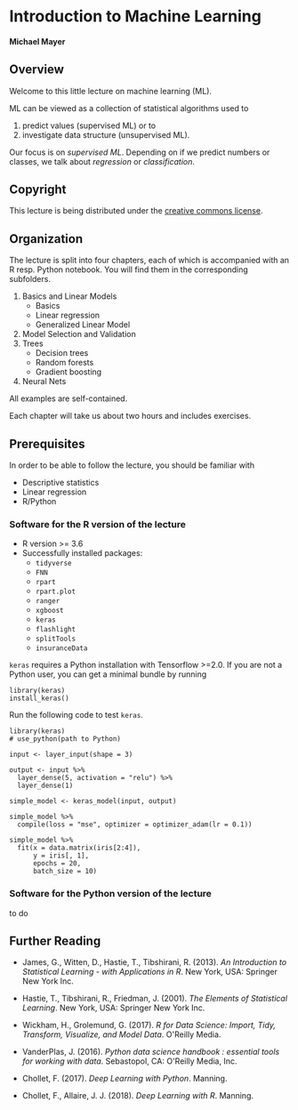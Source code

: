 # Introduction to Machine Learning

#### Michael Mayer

## Overview

Welcome to this little lecture on machine learning (ML). 

ML can be viewed as a collection of statistical algorithms used to

1. predict values (supervised ML) or to
2. investigate data structure (unsupervised ML).

Our focus is on *supervised ML*. Depending on if we predict numbers or classes, we talk about *regression* or *classification*.

## Copyright

This lecture is being distributed under the [creative commons license](https://creativecommons.org/licenses/by/2.0/).

## Organization

The lecture is split into four chapters, each of which is accompanied with an R resp. Python notebook. You will find them in the corresponding subfolders.

1. Basics and Linear Models 
    - Basics
    - Linear regression
    - Generalized Linear Model
2. Model Selection and Validation
3. Trees
    - Decision trees
    - Random forests
    - Gradient boosting
4. Neural Nets

All examples are self-contained.

Each chapter will take us about two hours and includes exercises.

## Prerequisites

In order to be able to follow the lecture, you should be familiar with

- Descriptive statistics
- Linear regression
- R/Python

### Software for the R version of the lecture

- R version >= 3.6
- Successfully installed packages:
    - `tidyverse`
    - `FNN`
    - `rpart`
    - `rpart.plot`
    - `ranger`
    - `xgboost`
    - `keras`
    - `flashlight`
    - `splitTools`
    - `insuranceData`

`keras` requires a Python installation with Tensorflow >=2.0. If you are not a Python user, you can get a minimal bundle by running 

```
library(keras)
install_keras()
```

Run the following code to test `keras`.

```
library(keras)
# use_python(path to Python)

input <- layer_input(shape = 3)

output <- input %>% 
  layer_dense(5, activation = "relu") %>% 
  layer_dense(1)

simple_model <- keras_model(input, output)

simple_model %>% 
  compile(loss = "mse", optimizer = optimizer_adam(lr = 0.1))

simple_model %>% 
  fit(x = data.matrix(iris[2:4]),
      y = iris[, 1],
      epochs = 20,
      batch_size = 10)
```

### Software for the Python version of the lecture

to do


## Further Reading

- James, G., Witten, D., Hastie, T., Tibshirani, R. (2013). *An Introduction to Statistical Learning - with Applications in R*. New York, USA: Springer New York Inc.

- Hastie, T., Tibshirani, R., Friedman, J. (2001). *The Elements of Statistical Learning*. New York, USA: Springer New York Inc.

- Wickham, H., Grolemund, G. (2017). *R for Data Science: Import, Tidy, Transform, Visualize, and Model Data*. O'Reilly Media. 

- VanderPlas, J. (2016). *Python data science handbook : essential tools for working with data*. Sebastopol, CA: O'Reilly Media, Inc.

- Chollet, F. (2017). *Deep Learning with Python*. Manning.

- Chollet, F., Allaire, J. J. (2018). *Deep Learning with R*. Manning.



